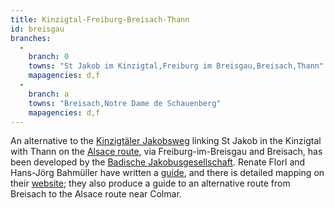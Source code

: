 ```yaml
---
title: Kinzigtal-Freiburg-Breisach-Thann
id: breisgau
branches:
  -
    branch: 0
    towns: "St Jakob im Kinzigtal,Freiburg im Breisgau,Breisach,Thann"
    mapagencies: d,f
  -
    branch: a
    towns: "Breisach,Notre Dame de Schauenberg"
    mapagencies: d,f
---
```


An alternative to the [Kinzigtäler Jakobsweg][0] linking St Jakob in the Kinzigtal with Thann on the [Alsace route][1], via Freiburg-im-Breisgau and Breisach, has been developed by the [Badische Jakobusgesellschaft][2]. Renate Florl and Hans-Jörg Bahmüller have written a [guide][3], and there is detailed mapping on their [website][4]; they also produce a guide to an alternative route from Breisach to the Alsace route near Colmar.

[0]: kinzig.html
[1]: strasbourg.html
[2]: http://www.badische-jakobusgesellschaft.de/
[3]: http://www.sb-hp.de/jakobswege/Bestellung/Buch2.htm
[4]: http://www.occa.de/